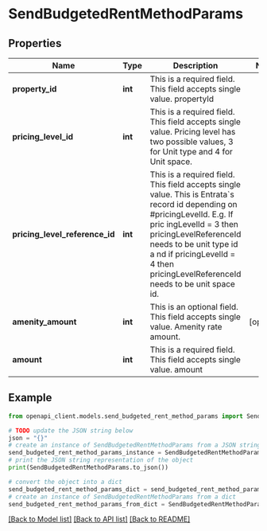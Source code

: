 # SendBudgetedRentMethodParams


## Properties

Name | Type | Description | Notes
------------ | ------------- | ------------- | -------------
**property_id** | **int** | This is a required field. This field accepts single value. propertyId | 
**pricing_level_id** | **int** |   This is a required field. This field accepts single value. Pricing level has two possible values, 3 for Unit type and 4 for Unit space. | 
**pricing_level_reference_id** | **int** | This is a required field. This field accepts single value. This is Entrata&#x60;s record id depending on #pricingLevelId. E.g. If pric ingLevelId &#x3D; 3 then pricingLevelReferenceId needs to be unit type id a nd if pricingLevelId &#x3D; 4 then pricingLevelReferenceId needs to be unit space id. | 
**amenity_amount** | **int** | This is an optional field. This field accepts single value. Amenity rate amount. | [optional] 
**amount** | **int** | This is a required field. This field accepts single value. amount | 

## Example

```python
from openapi_client.models.send_budgeted_rent_method_params import SendBudgetedRentMethodParams

# TODO update the JSON string below
json = "{}"
# create an instance of SendBudgetedRentMethodParams from a JSON string
send_budgeted_rent_method_params_instance = SendBudgetedRentMethodParams.from_json(json)
# print the JSON string representation of the object
print(SendBudgetedRentMethodParams.to_json())

# convert the object into a dict
send_budgeted_rent_method_params_dict = send_budgeted_rent_method_params_instance.to_dict()
# create an instance of SendBudgetedRentMethodParams from a dict
send_budgeted_rent_method_params_from_dict = SendBudgetedRentMethodParams.from_dict(send_budgeted_rent_method_params_dict)
```
[[Back to Model list]](../README.md#documentation-for-models) [[Back to API list]](../README.md#documentation-for-api-endpoints) [[Back to README]](../README.md)


